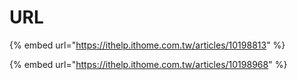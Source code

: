 # URL

{% embed url="https://ithelp.ithome.com.tw/articles/10198813" %}

{% embed url="https://ithelp.ithome.com.tw/articles/10198968" %}



